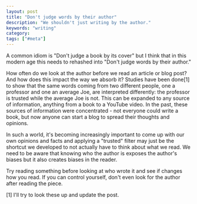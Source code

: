 ```yaml
---
layout: post
title: "Don't judge words by their author"
description: "We shouldn't just writing by the author."
keywords: "writing"
category:
tags: ["#meta"]
---
```

<p>A common idiom is "Don't judge a book by its cover" but I think that in this modern age this needs to rehashed into "Don't judge words by their author."</p>

<p>How often do we look at the author before we read an article or blog post? And how does this impact the way we absorb it? Studies have been done[1] to show that the same words coming from two different people, one a professor and one an average Joe, are interpreted differently: the professor is trusted while the average Joe is not. This can be expanded to any source of information, anything from a book to a YouTube video. In the past, these sources of information were concentrated - not everyone could write a book, but now anyone can start a blog to spread their thoughts and opinions.</p>

<p>In such a world, it's becoming increasingly important to come up with our own opinions and facts and applying a "trusted" filter may just be the shortcut we developed to not actually have to think about what we read. We need to be aware that knowing who the author is exposes the author's biases but it also creates biases in the reader.</p>

<p>Try reading something before looking at who wrote it and see if changes how you read. If you can control yourself, don't even look for the author after reading the piece.</p>

<p>[1] I'll try to look these up and update the post.</p>